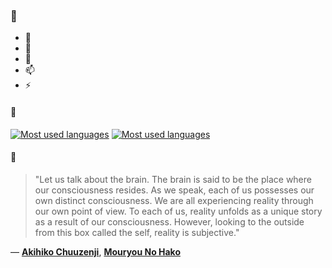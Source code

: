 ### 👋

- 🔭
- 🌱
- 💬
- 📫
- ⚡

#### 🧏

[![Most used languages](https://github-readme-stats-aynah.vercel.app/api/top-langs/?username=aynh&theme=solarized-dark&langs_count=6&layout=compact&hide_title=true)](https://github.com/anuraghazra/github-readme-stats#gh-dark-mode-only)
[![Most used languages](https://github-readme-stats-aynah.vercel.app/api/top-langs/?username=aynh&theme=solarized-light&langs_count=6&layout=compact&hide_title=true)](https://github.com/anuraghazra/github-readme-stats#gh-light-mode-only)

#### 💬

> "Let us talk about the brain. The brain is said to be the place where our consciousness resides. As we speak, each of us possesses our own distinct consciousness. We are all experiencing reality through our own point of view. To each of us, reality unfolds as a unique story as a result of our consciousness. However, looking to the outside from this box called the self, reality is subjective."

&mdash; [**Akihiko Chuuzenji**](https://myanimelist.net/character.php?q=Akihiko%20Chuuzenji&cat=character), [**Mouryou No Hako**](https://myanimelist.net/search/all?q=Mouryou%20No%20Hako&cat=all)
